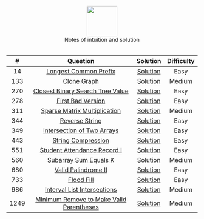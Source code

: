 <p align="center">
  <a href="https://leetcode.com/RodneyShag">
    <img height=80 src="https://leetcode.com/static/webpack_bundles/images/logo-dark.e99485d9b.svg">
  </a>
  <br>Notes of intuition and solution
  <br><br>
</p>

|   ﻿#  |                                                                     Question                                                                     |                                                                             Solution                                                                            | Difficulty |
|:----:|:------------------------------------------------------------------------------------------------------------------------------------------------:|:---------------------------------------------------------------------------------------------------------------------------------------------------------------:|:----------:|
|   14 | [Longest Common Prefix](https://leetcode.com/problems/longest-common-prefix/)                                                                    | [Solution](https://github.com/Dytanlented/leetcode_Java/blob/master/Solutions/Longest%20Common%20Prefix.md)                                                     |    Easy    |
|  133 | [Clone Graph](https://leetcode.com/problems/clone-graph/)                                                                                        | [Solution](https://github.com/Dytanlented/leetcode_Java/blob/master/Solutions/Clone%20Graph.md)                                                                 |   Medium   |
|  270 | [Closest Binary Search Tree Value](https://leetcode.com/problems/closest-binary-search-tree-value/)                                              | [Solution](https://github.com/Dytanlented/leetcode_Java/blob/master/Solutions/Closest%20Binary%20Search%20Tree%20Value.md)                                      |    Easy    |
|  278 | [First Bad Version](https://leetcode.com/problems/first-bad-version/)                                                                            | [Solution](https://github.com/Dytanlented/leetcode_Java/blob/master/Solutions/First%20Bad%20Version.md)                                                         |    Easy    |
|  311 | [Sparse Matrix Multiplication](https://leetcode.com/problems/sparse-matrix-multiplication/)                                                      | [Solution](https://github.com/Dytanlented/leetcode_Java/blob/master/Solutions/Sparse%20Matrix%20Multiplication.md)                                              |   Medium   |
|  344 | [Reverse String](https://leetcode.com/problems/reverse-string/)                                                                                  | [Solution](https://github.com/Dytanlented/leetcode_Java/blob/master/Solutions/Reverse%20String.md)                                                              |    Easy    |
|  349 | [Intersection of Two Arrays](https://leetcode.com/problems/intersection-of-two-arrays/)                                                          | [Solution](https://github.com/Dytanlented/leetcode_Java/blob/master/Solutions/Intersection%20of%20Two%20Arrays.md)                                              |    Easy    |
|  443 | [String Compression](https://leetcode.com/problems/string-compression/)                                                                          | [Solution](https://github.com/Dytanlented/leetcode_Java/blob/master/Solutions/String%20Compression.md)                                                          |    Easy    |
|  551 | [Student Attendance Record I](https://leetcode.com/problems/student-attendance-record-i/)                                                        | [Solution](https://github.com/Dytanlented/leetcode_Java/blob/master/Solutions/Student%20Attendance%20Record%20I.md)                                             |    Easy    |
|  560 | [Subarray Sum Equals K](https://leetcode.com/problems/subarray-sum-equals-k/)                                                                    | [Solution](https://github.com/Dytanlented/leetcode_Java/blob/master/Solutions/Subarray%20Sum%20Equals%20K.md)                                                   |   Medium   |
|  680 | [Valid Palindrome II](https://leetcode.com/problems/valid-palindrome-ii/)                                                                        | [Solution](https://github.com/Dytanlented/leetcode_Java/blob/master/Solutions/Valid%20Palindrome%20II.md)                                                       |    Easy    |
|  733 | [Flood Fill](https://leetcode.com/problems/flood-fill)                                                                                           | [Solution](https://github.com/Dytanlented/leetcode_Java/blob/master/Solutions/Flood%20Fill.md)                                                                  |    Easy    |
|  986 | [Interval List Intersections](https://leetcode.com/problems/interval-list-intersections/)                                                        | [Solution](https://github.com/Dytanlented/leetcode_Java/blob/master/Solutions/Interval%20List%20Intersections.md)                                               |   Medium   |
| 1249 | [Minimum Remove to Make Valid Parentheses](https://leetcode.com/problems/minimum-remove-to-make-valid-parentheses/)                              | [Solution](https://github.com/Dytanlented/leetcode_Java/blob/master/Solutions/Minimum%20Remove%20to%20Make%20Valid%20Parentheses.md)                            |   Medium   |
